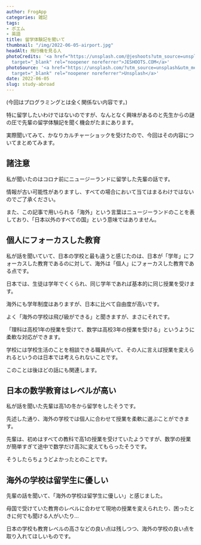 ```yaml
---
author: FrogApp
categories: 雑記
tags:
- ポエム
- 英語
title: 留学体験記を聞いて
thumbnail: "/img/2022-06-05-airport.jpg"
headAlt: 飛行機を見る人
photoCredits: '<a href="https://unsplash.com/@jeshoots?utm_source=unsplash&utm_medium=referral&utm_content=creditCopyText"
  target="_blank" rel="noopener noreferrer">JESHOOTS.COM</a>'
photoSource: '<a href="https://unsplash.com/?utm_source=unsplash&utm_medium=referral&utm_content=creditCopyText"
  target="_blank" rel="noopener noreferrer">Unsplash</a>'
date: 2022-06-05
slug: study-abroad
---
```


(今回はプログラミングとは全く関係ない内容です。)

特に留学したいわけではないのですが、なんとなく興味があるのと先生からの謎の圧で先輩の留学体験記を聞く機会がたまにあります。

実際聞いてみて、かなりカルチャーショックを受けたので、今回はその内容についてまとめてみます。

## 諸注意

私が聞いたのはコロナ前にニュージーランドに留学した先輩の話です。

情報が古い可能性がありますし、すべての場合において当てはまるわけではないのでご了承ください。

また、この記事で用いられる「海外」という言葉はニュージーランドのことを表しており、「日本以外のすべての国」という意味ではありません。

## 個人にフォーカスした教育

私が話を聞いていて、日本の学校と最も違うと感じたのは、日本が「学年」にフォーカスした教育であるのに対して、海外は「個人」にフォーカスした教育である点です。

日本では、生徒は学年でくくられ、同じ学年であれば基本的に同じ授業を受けます。

海外にも学年制度はありますが、日本に比べて自由度が高いです。

よく「海外の学校は飛び級ができる」と聞きますが、まさにそれです。

「理科は高校1年の授業を受けて、数学は高校3年の授業を受ける」というように柔軟な対応ができます。

学校には学校生活のことを相談できる職員がいて、その人に言えば授業を変えられるというのは日本では考えられないことです。

このことは後ほどの話にも関連します。

## 日本の数学教育はレベルが高い

私が話を聞いた先輩は高1の冬から留学をしたそうです。

先述した通り、海外の学校では個人に合わせて授業を柔軟に選ぶことができます。

先輩は、初めはすべての教科で高1の授業を受けていたようですが、数学の授業が簡単すぎて途中で数学だけ高3に変えてもらったそうです。

そうしたらちょうどよかったとのことです。

## 海外の学校は留学生に優しい

先輩の話を聞いて、「海外の学校は留学生に優しい」と感じました。

母国で受けていた教育のレベルに合わせて現地の授業を変えられたり、困ったときに何でも聞ける人がいたり…

日本の学校も教育レベルの高さなどの良い点は残しつつ、海外の学校の良い点を取り入れてほしいものです。
